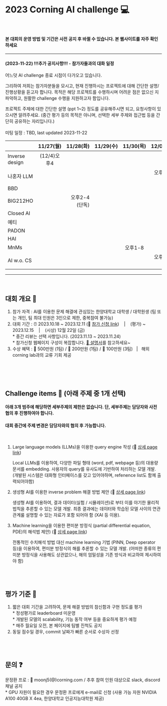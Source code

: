 # 2023 Corning AI challenge 💻
<br/>

#### 본 대회의 운영 방법 및 기간은 사전 공지 후 바뀔 수 있습니다. 본 웹사이트를 자주 확인하세요 


--------

#### (2023-11-22) !!!추가 공지사항!!! - 참가자들과의 대화 일정


어느덧 AI challenge 종료 시점이 다가오고 있습니다. 

그리하여 저희는 참가자분들을 모시고, 현재 진행하시는 프로젝트에 대해 간단한 설명/진행상황을 듣고자 합니다. 
목적은 해당 프로젝트를 수행하시며 어려운 점은 없으신 지 파악하고, 원활한 challenge 수행을 지원하고자 함입니다. 

프로젝트 주제에 대한 간단한 설명 (ppt 1~2) 정도를 공유해주시면 되고, 요청사항이 있으시면 알려주세요.
(중간 평가 등의 목적은 아니며, 선택한 세부 주제와 접근법 등을 간단히 공유하는 자리입니다.)
<br/><br/>
미팅 일정 : TBD, last updated 2023-11-22

|  &nbsp;&nbsp; | 11/27(월) | 11/28(화) | 11/29(수) | 11/30(목) | 12/01(금) |
|:--------|:--------:|--------:|:--------|:--------:|--------:|
| Inverse design |  (12/4)오후4 | &nbsp; | &nbsp; | &nbsp; | &nbsp; |
| 나혼자 LLM |  &nbsp; | &nbsp; | &nbsp; | &nbsp; | 오후4 (단독) |
| BBD |  &nbsp; | &nbsp; | &nbsp; | &nbsp; | &nbsp; |
| BIG212HO |  &nbsp; | 오후2-4 (단독) | &nbsp; | &nbsp; | &nbsp; |
| Closed AI |  &nbsp; | &nbsp; | &nbsp; | &nbsp; | &nbsp; |
| 예티 |  &nbsp; | &nbsp; | &nbsp; | &nbsp; | &nbsp; |
| PADON |  &nbsp; | &nbsp; | &nbsp; | &nbsp; | &nbsp; |
| HAI |  &nbsp; | &nbsp; | &nbsp; | &nbsp; | &nbsp; |
| MnMs |  &nbsp; | &nbsp; | &nbsp; | 오후1-8 | &nbsp; |
| AI w.o. CS |  &nbsp; | &nbsp; | &nbsp; | &nbsp; | 오후5 (단독) |


--------
<br/>

## 대회 개요 💬
1. 참가 자격 : AI를 이용한 문제 해결에 관심있는 한양대학교 대학생 / 대학원생 (팀 또는 개인, 팀 최대 인원은 3인으로 제한, 중복참여 불가능)
1. 대회 기간 : ⏰ 2023.10.18 ~ 2023.12.11 (🔗 [참가 신청 link](https://recruit.incruit.com/corning/job/2310100017))  &nbsp;&nbsp; | &nbsp;&nbsp;  (평가) ~ 2023.12.15 &nbsp;&nbsp; | &nbsp;&nbsp; (시상) 12월 22일 (금)  <br/> * 중간 리뷰는 선택 사항입니다. (2023.11.13 ~ 2023.11.24) <br/> * 참가신청 웹페이지 구성이 복잡합니다. [🔗 설명서](https://github.com/corning-ai-challenge/signup)를 참고하세요~<br/>
1. 수상 혜택 : 🥇 500만원 (1팀) / 🥈 200만원 (1팀) / 🥉 100만원 (3팀) &nbsp;&nbsp;|&nbsp;&nbsp; 해외 corning lab과의 교류 기회 제공<br/>
<br/><br/><br/><br/>

## Challenge items 🏃 (아래 주제 중 1개 선택)

#### 아래 3개 범주에 해당하면 세부주제의 제한은 없습니다. 단, 세부주제는 담당자와 사전 협의 후 진행하여야 합니다. 
#### 대회 중간에 주제 변경은 담당자와의 협의 후 가능합니다.
<br/>

1. Large language models (LLMs)을 이용한 query engine 작성 (🔗 [상세 page link](https://github.com/corning-ai-challenge/item1.git))

   Local LLMs를 이용하여, 다양한 파일 형태 (word, pdf, webpage 등)의 대용량 문서를 embedding. 사용자의 query를 유사도에 기반하여 처리하는 모델 개발. (개발된 시스템은 대화형 인터페이스를 갖고 있어야하며, refenence list도 함께 출력되어야함)

2. 생성형 AI를 이용한 inverse problem 해결 방법 제안 (🔗 [상세 page link](https://github.com/corning-ai-challenge/item2.git))
   
   생성형 AI를 이용하여, 결과 데이터(실험 / 시뮬레이션)로 부터 이를 야기한 물리적 법칙을 추론할 수 있는 모델 개발. 최종 결과에는 데이터와 학습된 모델 사이의 연관 관계룰 설명할 수 있는 자료가 포함 되어야 함 (XAI 등 이용).

3. Machine learning을 이용한 편미분 방정식 (partial differential equation, PDE)의 해석법 제안) (🔗 [상세 page link](https://github.com/corning-ai-challenge/item3.git))
   
   전통적인 수치해석 방법 대신 machine learning 기법 (PINN, Deep operator 등)을 이용하여, 편미분 방정식의 해를 추론할 수 있는 모델 개발. (어떠한 종류의 편미분 방정식을 사용해도 상관없으나, 해의 엄밀성을 기존 방식과 비교하여 제시하여야 함)
<br/><br/><br/><br/>


## 평가 기준 📝
1. 짧은 대회 기간을 고려하여, 문제 해결 방법의 참신함과 구현 정도를 평가 <br/> * 정성평가로 leaderboard 미운영 <br/> * 개발된 모델의 scalability, 기능 동작 여부 등을 중요하게 평가 예정 <br/> *  매주 월요일 오전, 본 페이지에 팀별 진척도 공지 
3. 동일 점수일 경우, commit 날짜가 빠른 순서로 수상자 선정
<br/><br/><br/><br/>


## 문의 ❓
문정환 프로 : 📧 moonj5(@)corning.com / 추후 참여 인원 대상으로 slack, discord 채널 공지
<br/> * GPU 자원이 필요한 경우 문정환 프로에게 e-mail로 신청 (사용 가능 자원 NVIDIA A100 40GB X 4ea, 한양대학교 인공지능대학원 제공)


